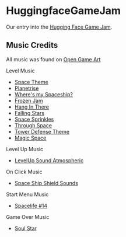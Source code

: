 # HuggingfaceGameJam
Our entry into the [Hugging Face Game Jam](https://huggingface.co/blog/game-jam). 

## Music Credits
All music was found on [Open Game Art](https://opengameart.org/)

Level Music
- [Space Theme](https://opengameart.org/content/space-theme-0)
- [Planetrise](https://opengameart.org/content/planetrise)
- [Where's my Spaceship?](https://opengameart.org/content/wheres-my-spaceship)
- [Frozen Jam](https://opengameart.org/content/frozen-jam-seamless-loop)
- [Hang In There](https://opengameart.org/content/hang-in-there)
- [Falling Stars](https://opengameart.org/content/falling-stars)
- [Space Sprinkles](https://opengameart.org/content/space-sprinkles)
- [Through Space](https://opengameart.org/content/through-space)
- [Tower Defense Theme](https://opengameart.org/content/tower-defense-theme)
- [Magic Space](https://opengameart.org/content/magic-space)

Level Up Music
-  [LevelUp Sound Atmospheric](https://opengameart.org/content/levelup-sound-atmospheric)

On Click Music
- [Space Ship Shield Sounds](https://opengameart.org/content/space-ship-shield-sounds)

Start Menu Music
- [Spacelife #14](https://opengameart.org/content/spacelife-14)

Game Over Music
- [Soul Star](https://opengameart.org/content/soul-star) 
